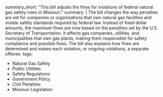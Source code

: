 summary_short: "This bill adjusts the fines for violations of federal natural gas safety rules in Missouri."
summary: |
  The bill changes the way penalties are set for companies or organizations that own natural gas facilities and violate safety standards required by federal law. Instead of fixed dollar amounts, the maximum fines are now based on the penalties set by the U.S. Secretary of Transportation. It affects gas companies, utilities, and municipalities that own gas plants, making them responsible for safety compliance and possible fines. The bill also explains how fines are determined and makes each violation, or ongoing violations, a separate offense.
tags:
  - Natural Gas Safety
  - Public Utilities
  - Safety Regulations
  - Government Policy
  - Civil Penalties
  - Missouri Legislation
